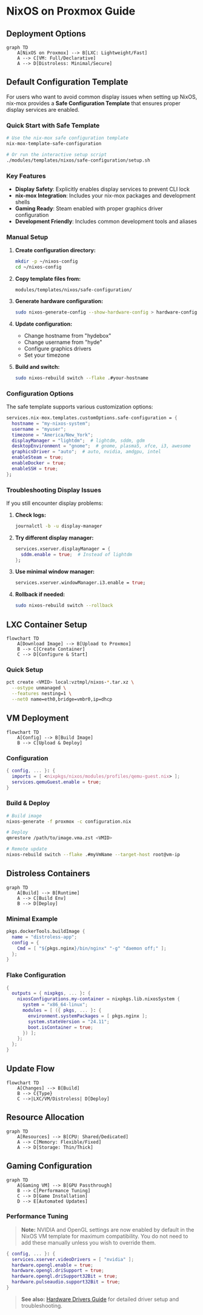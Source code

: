 # NixOS on Proxmox Guide

## Deployment Options

```mermaid
graph TD
    A[NixOS on Proxmox] --> B[LXC: Lightweight/Fast]
    A --> C[VM: Full/Declarative]
    A --> D[Distroless: Minimal/Secure]
```

## Default Configuration Template

For users who want to avoid common display issues when setting up NixOS, nix-mox provides a **Safe Configuration Template** that ensures proper display services are enabled.

### Quick Start with Safe Template

```bash
# Use the nix-mox safe configuration template
nix-mox-template-safe-configuration

# Or run the interactive setup script
./modules/templates/nixos/safe-configuration/setup.sh
```

### Key Features

- **Display Safety**: Explicitly enables display services to prevent CLI lock
- **nix-mox Integration**: Includes your nix-mox packages and development shells
- **Gaming Ready**: Steam enabled with proper graphics driver configuration
- **Development Friendly**: Includes common development tools and aliases

### Manual Setup

1. **Create configuration directory:**

   ```bash
   mkdir -p ~/nixos-config
   cd ~/nixos-config
   ```

2. **Copy template files from:**

   ```
   modules/templates/nixos/safe-configuration/
   ```

3. **Generate hardware configuration:**

   ```bash
   sudo nixos-generate-config --show-hardware-config > hardware-configuration.nix
   ```

4. **Update configuration:**
   - Change hostname from "hydebox"
   - Change username from "hyde"
   - Configure graphics drivers
   - Set your timezone

5. **Build and switch:**

   ```bash
   sudo nixos-rebuild switch --flake .#your-hostname
   ```

### Configuration Options

The safe template supports various customization options:

```nix
services.nix-mox.templates.customOptions.safe-configuration = {
  hostname = "my-nixos-system";
  username = "myuser";
  timezone = "America/New_York";
  displayManager = "lightdm";  # lightdm, sddm, gdm
  desktopEnvironment = "gnome";  # gnome, plasma5, xfce, i3, awesome
  graphicsDriver = "auto";  # auto, nvidia, amdgpu, intel
  enableSteam = true;
  enableDocker = true;
  enableSSH = true;
};
```

### Troubleshooting Display Issues

If you still encounter display problems:

1. **Check logs:**

   ```bash
   journalctl -b -u display-manager
   ```

2. **Try different display manager:**

   ```nix
   services.xserver.displayManager = {
     sddm.enable = true;  # Instead of lightdm
   };
   ```

3. **Use minimal window manager:**

   ```nix
   services.xserver.windowManager.i3.enable = true;
   ```

4. **Rollback if needed:**

   ```bash
   sudo nixos-rebuild switch --rollback
   ```

## LXC Container Setup

```mermaid
flowchart TD
    A[Download Image] --> B[Upload to Proxmox]
    B --> C[Create Container]
    C --> D[Configure & Start]
```

### Quick Setup

```bash
pct create <VMID> local:vztmpl/nixos-*.tar.xz \
  --ostype unmanaged \
  --features nesting=1 \
  --net0 name=eth0,bridge=vmbr0,ip=dhcp
```

## VM Deployment

```mermaid
flowchart TD
    A[Config] --> B[Build Image]
    B --> C[Upload & Deploy]
```

### Configuration

```nix
{ config, ... }: {
  imports = [ <nixpkgs/nixos/modules/profiles/qemu-guest.nix> ];
  services.qemuGuest.enable = true;
}
```

### Build & Deploy

```bash
# Build image
nixos-generate -f proxmox -c configuration.nix

# Deploy
qmrestore /path/to/image.vma.zst <VMID>

# Remote update
nixos-rebuild switch --flake .#myVmName --target-host root@vm-ip
```

## Distroless Containers

```mermaid
graph TD
    A[Build] --> B[Runtime]
    A --> C[Build Env]
    B --> D[Deploy]
```

### Minimal Example

```nix
pkgs.dockerTools.buildImage {
  name = "distroless-app";
  config = { 
    Cmd = [ "${pkgs.nginx}/bin/nginx" "-g" "daemon off;" ]; 
  };
}
```

### Flake Configuration

```nix
{
  outputs = { nixpkgs, ... }: {
    nixosConfigurations.my-container = nixpkgs.lib.nixosSystem {
      system = "x86_64-linux";
      modules = [ ({ pkgs, ... }: {
        environment.systemPackages = [ pkgs.nginx ];
        system.stateVersion = "24.11";
        boot.isContainer = true;
      }) ];
    };
  };
}
```

## Update Flow

```mermaid
flowchart TD
    A[Changes] --> B[Build]
    B --> C{Type}
    C -->|LXC/VM/Distroless| D[Deploy]
```

## Resource Allocation

```mermaid
graph TD
    A[Resources] --> B[CPU: Shared/Dedicated]
    A --> C[Memory: Flexible/Fixed]
    A --> D[Storage: Thin/Thick]
```

## Gaming Configuration

```mermaid
graph TD
    A[Gaming VM] --> B[GPU Passthrough]
    B --> C[Performance Tuning]
    C --> D[Game Installation]
    D --> E[Automated Updates]
```

### Performance Tuning

> **Note:** NVIDIA and OpenGL settings are now enabled by default in the NixOS VM template for maximum compatibility. You do not need to add these manually unless you wish to override them.

```nix
{ config, ... }: {
  services.xserver.videoDrivers = [ "nvidia" ];
  hardware.opengl.enable = true;
  hardware.opengl.driSupport = true;
  hardware.opengl.driSupport32Bit = true;
  hardware.pulseaudio.support32Bit = true;
}
```

> **See also:** [Hardware Drivers Guide](./drivers.md) for detailed driver setup and troubleshooting.
